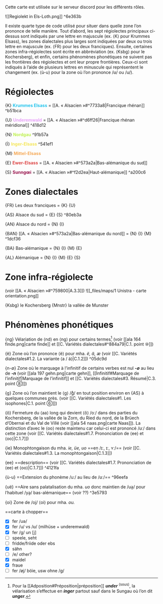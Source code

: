 Cette carte est utilisée sur le serveur discord pour les différents rôles.

![[Regiolekt in Els-Loth.png]] ^6e363b

Il existe quarte type de code utilisé pour situer dans quelle zone l’on prononce de telle manière. Tout d’abord, les sept régiolectes principaux ci-dessus sont indiqués par une lettre en majuscule (ex. ⟨K⟩ pour Krummes Elsass), les zones dialectales plus larges sont indiquées par deux ou trois lettre en majuscule (ex. ⟨FR⟩ pour les deux franciques). Ensuite, certaines zones infra-régiolectes sont écrite en abbréviation (ex. ⟨Ksbg⟩ pour le Kochersberg), et enfin, certains phénomènes phonétiques ne suivent pas les frontières des régiolectes et ont leur propre frontières. Ceux-ci sont indiqués à l’aide de plusieurs lettres en minuscule qui représentent le changement (ex. ⟨ù-u⟩ pour la zone où l’on prononce /ʊ/ ou /u/).

# Régiolectes

{K} <font color="22c3ec"><b>Krummes Elsass</b></font> =  [[A. « Alsacien »#^7733a8|Francique rhénan]] ^b51bca

{U} <font color="e7a2f8"><b>Underemwald</b></font> = [[A. « Alsacien »#^d6ff26|Francique rhénan méridional]] ^418d12

{N} <font color="bef150"><b>Nordgau</b></font> ^91b57a

{İ} <font color="f4e557"><b>Inger-Elsass</b></font> ^541ef1

{M} <font color="f5a855"><b>Mittel-Elsass</b></font>

{E} <font color="dc4444"><b>Ewer-Elsass</b></font> = [[A. « Alsacien »#^573a2a|Bas-alémanique du sud]]

{S} <font color="97124b"><b>Sunngœi</b></font> = [[A. « Alsacien »#^f2d2ea|Haut-alémanique]] ^a200c6


# Zones dialectales

{FR} Les deux franciques = {K} {U}

{AS} Alsace du sud = {E} {S}  ^80eb3a

{AN} Alsace du nord = {N} {I} 

{BAN} [[A. « Alsacien »#^573a2a|Bas-alémanique du nord]] = {N} {I} {M}  ^1dcf36

{BA} Bas-alémanique = {N} {I} {M} {E} 

{AL} Alémanique = {N} {I} {M} {E} {S} 

# Zone infra-régiolecte

(voir [[A. « Alsacien »#^759800|A.3.3]])
![[_files/maps/1 Unistra - carte orientation.png]]

{Ksbg} le Kochersberg
{Mnstr} la vallée de Munster

# Phénomènes phonétiques

{ng} Vélariation de ⟨nd⟩ en ⟨ng⟩ pour certains termes[^ng] (voir [[ala 164 finde.png|carte finde]] et [[C. Variétés dialectales#^884a79|C.1. point ⑩]])

{ë} Zone où l’on prononce ⟨ë⟩ pour mha. *ë, ä, æ* (voir [[C. Variétés dialectales#1.2. La variante ⟨a / ä⟩|C.1.2]]) ^05dc9d

{n-∅} Zone où Ie marquage à l’infinitif de certains verbes est nul ***-∅*** au lieu de ***-n*** (voir [[ala 197 gehn.png|carte gehn]], [[İnfinitif#Marquage de l’infinitif|Marquage de l’infinitif]] et [[C. Variétés dialectales#3. Résumé|C.3. point ⑧]])

{g} Zone où l’on maintient le ⟨g⟩ /ɡ̊/ en tout position environ en {AS} à quelques communes près. (voir [[C. Variétés dialectales#1. Les isophones|C.1. point ⑥]])

{ô} Fermeture du ⟨aa⟩ long qui devient ⟨ô⟩ /oː/ dans des parties du Kochersberg, de la vallée de la Zorn, du Ried du nord, de la Brüech d’Obernai et du Val de Villé (voir [[ala 54 naas.png|carte Naas]]). La distinction d’avec le ⟨oo⟩ reste maintenu car celui-ci est prononcé /ʊː/ dans cette zone (voir [[C. Variétés dialectales#1.7. Prononciation de ⟨ee⟩ et ⟨oo⟩|C.1.7]])

{ie} Monophtongaison du mha. *ie, üe, uo* ==en /ɪː, ɪː, ʏː/== (voir [[C. Variétés dialectales#1.3. La monophtongaison|C.1.3]])

{ee} ==description== (voir [[C. Variétés dialectales#1.7. Prononciation de ⟨ee⟩ et ⟨oo⟩|C.1.7]]) ^4121fa

{ù-u} ==Extension du phonème /uː/ au lieu de /ʊː/== ^96eefa

{uë} ==Aire sans palatalisation du mha. _uo_ donc maintien de /uə̯/ pour l’habituel /yə̯/ bas-alémanique== (voir ??) ^3e5793

{oi} Zone de /oj/ ⟨oi⟩ pour mha. *ou.*

==carte à chopper==
- [x] fer /uə/
- [x] fer /u/ vs /ʊ/ (milhüse + underemwald)
- [x] fer /g/ un \[j]
- [ ] speele, seht
- [ ] fridde/friide oder ebs
- [x] sähn
- [ ] /e/ other?
- [x] maidel
- [x] fraue
- [ ] fer /øj/ böie, usw ohne /g/

[^ng]: Pour la [[Adposition#Préposition|préposition]] ***under*** <sup>(sous)</sup>, la vélarisation s’effectue en ***inger*** partout sauf dans le Sungau où l’on dit ***unger***.
